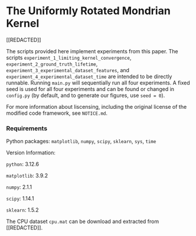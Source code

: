 # The Uniformly Rotated Mondrian Kernel

\[\[REDACTED\]\]

The scripts provided here implement experiments from this paper. The scripts `experiment_1_limiting_kernel_convergence`, `experiment_2_ground_truth_lifetime`, `experiment_3_experimental_dataset_features`, and `experiment_4_experimental_dataset_time` are intended to be directly runnable. Running `main.py` will sequentially run all four experiments. A fixed seed is used for all four experiments and can be found or changed in `config.py` (by default, and to generate our figures, use `seed = 0`).

For more information about liscensing, including the original license of the modified code framework, see `NOTICE.md`.

### Requirements

Python packages: `matplotlib`, `numpy`, `scipy`, `sklearn`, `sys`, `time`

Version Information:

`python`: 3.12.6

`matplotlib`: 3.9.2

`numpy`: 2.1.1

`scipy`: 1.14.1

`sklearn`: 1.5.2

The CPU dataset `cpu.mat` can be download and extracted from \[\[REDACTED\]\].